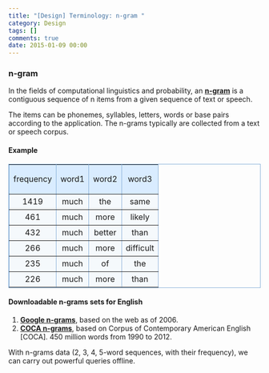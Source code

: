 ```yaml
---
title: "[Design] Terminology: n-gram "
category: Design
tags: []
comments: true
date: 2015-01-09 00:00
---
```



### n-gram

In the fields of computational linguistics and probability, an **[n-gram](http://en.wikipedia.org/wiki/N-gram)** is a contiguous sequence of n items from a given sequence of text or speech.

The items can be phonemes, syllables, letters, words or base pairs according to the application. The n-grams typically are collected from a text or speech corpus.

#### Example

<table border="1" width="100%" id="table5" cellpadding="3" style="border-collapse: collapse" bordercolor="#89B0D8" cellspacing="0">
				<tbody><tr>
					<td bgcolor="#D9ECFF">
					<p align="center">frequency</p></td>
					<td bgcolor="#D9ECFF">
					<p align="center">word1</p></td>
					<td bgcolor="#D9ECFF">
					<p align="center">word2</p></td>
					<td bgcolor="#D9ECFF">
					<p align="center">word3</p></td>
				</tr>
				<tr>
					<td bgcolor="#F5F9FC">
					<p style="line-height: 150%; margin-top:0; margin-bottom:0" align="center">1419</p>
					</td>
					<td bgcolor="#F5F9FC">
					<p style="line-height: 150%; margin-top:0; margin-bottom:0" align="center">much</p>
					</td>
					<td bgcolor="#F5F9FC">
					<p style="line-height: 150%; margin-top:0; margin-bottom:0" align="center">the</p>
					</td>
					<td bgcolor="#F5F9FC">
					<p style="line-height: 150%; margin-top:0; margin-bottom:0" align="center">same</p>
					</td>
				</tr>
				<tr>
					<td bgcolor="#F5F9FC">
					<p style="line-height: 150%; margin-top:0; margin-bottom:0" align="center">461</p>
					</td>
					<td bgcolor="#F5F9FC">
					<p style="line-height: 150%; margin-top:0; margin-bottom:0" align="center">much</p>
					</td>
					<td bgcolor="#F5F9FC">
					<p style="line-height: 150%; margin-top:0; margin-bottom:0" align="center">more</p>
					</td>
					<td bgcolor="#F5F9FC">
					<p style="line-height: 150%; margin-top:0; margin-bottom:0" align="center">likely</p>
					</td>
				</tr>
				<tr>
					<td bgcolor="#F5F9FC">
					<p style="line-height: 150%; margin-top:0; margin-bottom:0" align="center">432</p>
					</td>
					<td bgcolor="#F5F9FC">
					<p style="line-height: 150%; margin-top:0; margin-bottom:0" align="center">much</p>
					</td>
					<td bgcolor="#F5F9FC">
					<p style="line-height: 150%; margin-top:0; margin-bottom:0" align="center">better</p>
					</td>
					<td bgcolor="#F5F9FC">
					<p style="line-height: 150%; margin-top:0; margin-bottom:0" align="center">than</p>
					</td>
				</tr>
				<tr>
					<td bgcolor="#F5F9FC">
					<p style="line-height: 150%; margin-top:0; margin-bottom:0" align="center">266</p>
					</td>
					<td bgcolor="#F5F9FC">
					<p style="line-height: 150%; margin-top:0; margin-bottom:0" align="center">much</p>
					</td>
					<td bgcolor="#F5F9FC">
					<p style="line-height: 150%; margin-top:0; margin-bottom:0" align="center">more</p>
					</td>
					<td bgcolor="#F5F9FC">
					<p style="line-height: 150%; margin-top:0; margin-bottom:0" align="center">difficult</p>
					</td>
				</tr>
				<tr>
					<td bgcolor="#F5F9FC">
					<p style="line-height: 150%; margin-top:0; margin-bottom:0" align="center">235</p>
					</td>
					<td bgcolor="#F5F9FC">
					<p style="line-height: 150%; margin-top:0; margin-bottom:0" align="center">much</p>
					</td>
					<td bgcolor="#F5F9FC">
					<p style="line-height: 150%; margin-top:0; margin-bottom:0" align="center">of</p>
					</td>
					<td bgcolor="#F5F9FC">
					<p style="line-height: 150%; margin-top:0; margin-bottom:0" align="center">the</p>
					</td>
				</tr>
				<tr>
					<td bgcolor="#F5F9FC">
					<p style="line-height: 150%; margin-top:0; margin-bottom:0" align="center">226</p>
					</td>
					<td bgcolor="#F5F9FC">
					<p style="line-height: 150%; margin-top:0; margin-bottom:0" align="center">much</p>
					</td>
					<td bgcolor="#F5F9FC">
					<p style="line-height: 150%; margin-top:0; margin-bottom:0" align="center">more</p>
					</td>
					<td bgcolor="#F5F9FC">
					<p style="line-height: 150%; margin-top:0; margin-bottom:0" align="center">than</p>
					</td>
				</tr>
</tbody></table>

#### Downloadable n-grams sets for English

1. **[Google n-grams](https://catalog.ldc.upenn.edu/LDC2006T13)**, based on the web as of 2006.
1. **[COCA n-grams](http://www.ngrams.info/intro.asp)**, based on Corpus of Contemporary American English [COCA]. 450 million words from 1990 to 2012.

With n-grams data (2, 3, 4, 5-word sequences, with their frequency), we can carry out powerful queries offline.

